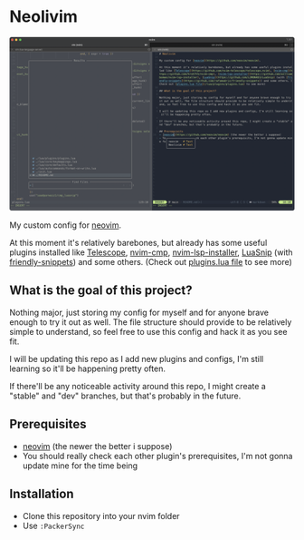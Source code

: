 # Neolivim

![A picture showing the look of the config](/.github/media/terminal-screenshot.png)

My custom config for [neovim](https://github.com/neovim/neovim).

At this moment it's relatively barebones, but already has some useful plugins installed like [Telescope](https://github.com/nvim-telescope/telescope.nvim), [nvim-cmp](https://github.com/hrsh7th/nvim-cmp), [nvim-lsp-installer](https://github.com/williamboman/nvim-lsp-installer), [LuaSnip](https://github.com/L3MON4D3/LuaSnip) (with [friendly-snippets](https://github.com/rafamadriz/friendly-snippets)) and some others. (Check out [plugins.lua file](/lua/plugins/plugins.lua) to see more)

## What is the goal of this project?

Nothing major, just storing my config for myself and for anyone brave enough to try it out as well. The file structure should provide to be relatively simple to understand, so feel free to use this config and hack it as you see fit.

I will be updating this repo as I add new plugins and configs, I'm still learning so it'll be happening pretty often.

If there'll be any noticeable activity around this repo, I might create a "stable" and "dev" branches, but that's probably in the future.

## Prerequisites
- [neovim](https://github.com/neovim/neovim) (the newer the better i suppose)
- You should really check each other plugin's prerequisites, I'm not gonna update mine for the time being 

## Installation
- Clone this repository into your nvim folder
- Use `:PackerSync`
